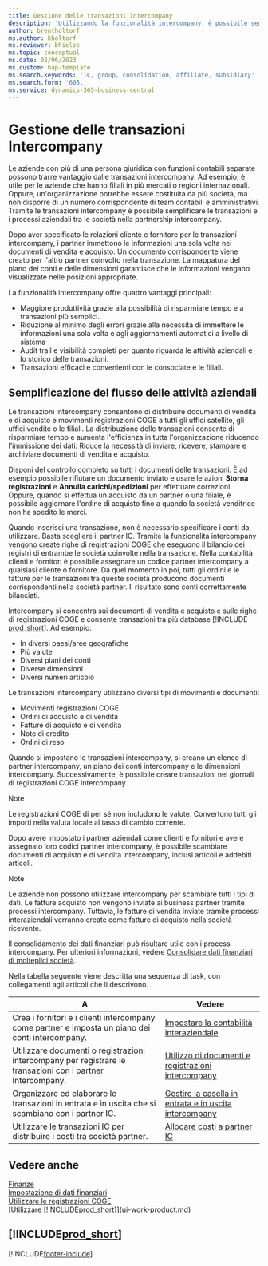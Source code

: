 ```yaml
---
title: Gestione delle transazioni Intercompany
description: 'Utilizzando la funzionalità intercompany, è possibile semplificare i processi aziendali e le transazioni tra società all''interno della stessa organizzazione.'
author: brentholtorf
ms.author: bholtorf
ms.reviewer: bhielse
ms.topic: conceptual
ms.date: 02/06/2023
ms.custom: bap-template
ms.search.keywords: 'IC, group, consolidation, affiliate, subsidiary'
ms.search.form: '605,'
ms.service: dynamics-365-business-central
---
```

# <a name="managing-intercompany-transactions"></a>Gestione delle transazioni Intercompany

Le aziende con più di una persona giuridica con funzioni contabili separate possono trarre vantaggio dalle transazioni intercompany. Ad esempio, è utile per le aziende che hanno filiali in più mercati o regioni internazionali. Oppure, un'organizzazione potrebbe essere costituita da più società, ma non disporre di un numero corrispondente di team contabili e amministrativi. Tramite le transazioni intercompany è possibile semplificare le transazioni e i processi aziendali tra le società nella partnership intercompany.

Dopo aver specificato le relazioni cliente e fornitore per le transazioni intercompany, i partner immettono le informazioni una sola volta nei documenti di vendita e acquisto. Un documento corrispondente viene creato per l'altro partner coinvolto nella transazione. La mappatura del piano dei conti e delle dimensioni garantisce che le informazioni vengano visualizzate nelle posizioni appropriate.  

La funzionalità intercompany offre quattro vantaggi principali:  

* Maggiore produttività grazie alla possibilità di risparmiare tempo e a transazioni più semplici.  
* Riduzione al minimo degli errori grazie alla necessità di immettere le informazioni una sola volta e agli aggiornamenti automatici a livello di sistema  
* Audit trail e visibilità completi per quanto riguarda le attività aziendali e lo storico delle transazioni.  
* Transazioni efficaci e convenienti con le consociate e le filiali.  

## <a name="streamline-the-flow-of-business-activities"></a>Semplificazione del flusso delle attività aziendali

Le transazioni intercompany consentono di distribuire documenti di vendita e di acquisto e movimenti registrazioni COGE a tutti gli uffici satellite, gli uffici vendite o le filiali. La distribuzione delle transazioni consente di risparmiare tempo e aumenta l'efficienza in tutta l'organizzazione riducendo l'immissione dei dati. Riduce la necessità di inviare, ricevere, stampare e archiviare documenti di vendita e acquisto.  

Disponi del controllo completo su tutti i documenti delle transazioni. È ad esempio possibile rifiutare un documento inviato e usare le azioni **Storna registrazioni** e **Annulla carichi/spedizioni** per effettuare correzioni. Oppure, quando si effettua un acquisto da un partner o una filiale, è possibile aggiornare l'ordine di acquisto fino a quando la società venditrice non ha spedito le merci.  

Quando inserisci una transazione, non è necessario specificare i conti da utilizzare. Basta scegliere il partner IC. Tramite la funzionalità intercompany vengono create righe di registrazioni COGE che eseguono il bilancio dei registri di entrambe le società coinvolte nella transazione. Nella contabilità clienti e fornitori è possibile assegnare un codice partner intercompany a qualsiasi cliente o fornitore. Da quel momento in poi, tutti gli ordini e le fatture per le transazioni tra queste società producono documenti corrispondenti nella società partner. Il risultato sono conti correttamente bilanciati.  

Intercompany si concentra sui documenti di vendita e acquisto e sulle righe di registrazioni COGE e consente transazioni tra più database [!INCLUDE [prod_short](includes/prod_short.md)]. Ad esempio:

* In diversi paesi/aree geografiche
* Più valute
* Diversi piani dei conti
* Diverse dimensioni
* Diversi numeri articolo  

Le transazioni intercompany utilizzano diversi tipi di movimenti e documenti:  

* Movimenti registrazioni COGE
* Ordini di acquisto e di vendita
* Fatture di acquisto e di vendita
* Note di credito
* Ordini di reso

Quando si impostano le transazioni intercompany, si creano un elenco di partner intercompany, un piano dei conti intercompany e le dimensioni intercompany. Successivamente, è possibile creare transazioni nei giornali di registrazioni COGE intercompany.

> [!NOTE]
> Le registrazioni COGE di per sé non includono le valute. Convertono tutti gli importi nella valuta locale al tasso di cambio corrente.

Dopo avere impostato i partner aziendali come clienti e fornitori e avere assegnato loro codici partner intercompany, è possibile scambiare documenti di acquisto e di vendita intercompany, inclusi articoli e addebiti articoli. 

> [!NOTE]
> Le aziende non possono utilizzare intercompany per scambiare tutti i tipi di dati. Le fatture acquisto non vengono inviate ai business partner tramite processi intercompany. Tuttavia, le fatture di vendita inviate tramite processi interaziendali verranno create come fatture di acquisto nella società ricevente.

Il consolidamento dei dati finanziari può risultare utile con i processi intercompany. Per ulteriori informazioni, vedere [Consolidare dati finanziari di molteplici società](finance-consolidated-company-reporting.md).

Nella tabella seguente viene descritta una sequenza di task, con collegamenti agli articoli che li descrivono.

|A |Vedere|
|---|---|
|Crea i fornitori e i clienti intercompany come partner e imposta un piano dei conti intercompany.|[Impostare la contabilità interaziendale](intercompany-how-setup.md)|
|Utilizzare documenti o registrazioni intercompany per registrare le transazioni con i partner Intercompany.|[Utilizzo di documenti e registrazioni intercompany](intercompany-how-work-documents-journals.md)|
|Organizzare ed elaborare le transazioni in entrata e in uscita che si scambiano con i partner IC.|[Gestire la casella in entrata e in uscita intercompany](intercompany-how-manage-intercompany-inbox.md)|
|Utilizzare le transazioni IC per distribuire i costi tra società partner.|[Allocare costi a partner IC](intercompany-allocate-costs.md)|

## <a name="see-also"></a>Vedere anche

[Finanze](finance.md)  
[Impostazione di dati finanziari](finance-setup-finance.md)  
[Utilizzare le registrazioni COGE](ui-work-general-journals.md)  
[Utilizzare [!INCLUDE[prod_short](includes/prod_short.md)]](ui-work-product.md)

## [!INCLUDE[prod_short](includes/free_trial_md.md)]  


[!INCLUDE[footer-include](includes/footer-banner.md)]
